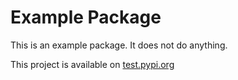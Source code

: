 # Example Package

This is an example package. It does not do anything.

This project is available on [test.pypi.org](https://test.pypi.org/project/example-pkg-A146874/)
